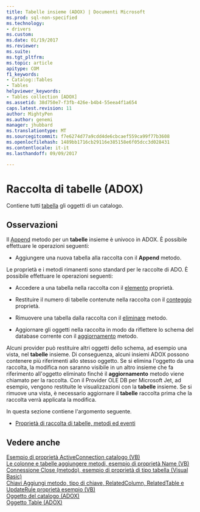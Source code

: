 ```yaml
---
title: Tabelle insieme (ADOX) | Documenti Microsoft
ms.prod: sql-non-specified
ms.technology:
- drivers
ms.custom: 
ms.date: 01/19/2017
ms.reviewer: 
ms.suite: 
ms.tgt_pltfrm: 
ms.topic: article
apitype: COM
f1_keywords:
- Catalog::Tables
- Tables
helpviewer_keywords:
- Tables collection [ADOX]
ms.assetid: 38d750e7-f3fb-426e-b4b4-55eea4f1a654
caps.latest.revision: 11
author: MightyPen
ms.author: genemi
manager: jhubbard
ms.translationtype: MT
ms.sourcegitcommit: f7e6274d77a9cdd4de6cbcaef559ca99f77b3608
ms.openlocfilehash: 1489bb1716cb29116e385158e6f05dcc3d028431
ms.contentlocale: it-it
ms.lasthandoff: 09/09/2017

---
```

# <a name="tables-collection-adox"></a>Raccolta di tabelle (ADOX)
Contiene tutti [tabella](../../../ado/reference/adox-api/table-object-adox.md) gli oggetti di un catalogo.  
  
## <a name="remarks"></a>Osservazioni  
 Il [Append](../../../ado/reference/adox-api/append-method-adox-tables.md) metodo per un **tabelle** insieme è univoco in ADOX. È possibile effettuare le operazioni seguenti:  
  
-   Aggiungere una nuova tabella alla raccolta con il **Append** metodo.  
  
 Le proprietà e i metodi rimanenti sono standard per le raccolte di ADO. È possibile effettuare le operazioni seguenti:  
  
-   Accedere a una tabella nella raccolta con il [elemento](../../../ado/reference/ado-api/item-property-ado.md) proprietà.  
  
-   Restituire il numero di tabelle contenute nella raccolta con il [conteggio](../../../ado/reference/ado-api/count-property-ado.md) proprietà.  
  
-   Rimuovere una tabella dalla raccolta con il [eliminare](../../../ado/reference/adox-api/delete-method-adox-collections.md) metodo.  
  
-   Aggiornare gli oggetti nella raccolta in modo da riflettere lo schema del database corrente con il [aggiornamento](../../../ado/reference/ado-api/refresh-method-ado.md) metodo.  
  
 Alcuni provider può restituire altri oggetti dello schema, ad esempio una vista, nel **tabelle** insieme. Di conseguenza, alcuni insiemi ADOX possono contenere più riferimenti allo stesso oggetto. Se si elimina l'oggetto da una raccolta, la modifica non saranno visibile in un altro insieme che fa riferimento all'oggetto eliminato finché il **aggiornamento** metodo viene chiamato per la raccolta. Con il Provider OLE DB per Microsoft Jet, ad esempio, vengono restituite le visualizzazioni con la **tabelle** insieme. Se si rimuove una vista, è necessario aggiornare il **tabelle** raccolta prima che la raccolta verrà applicata la modifica.  
  
 In questa sezione contiene l'argomento seguente.  
  
-   [Proprietà di raccolta di tabelle, metodi ed eventi](../../../ado/reference/adox-api/tables-collection-properties-methods-and-events.md)  
  
## <a name="see-also"></a>Vedere anche  
 [Esempio di proprietà ActiveConnection catalogo (VB)](../../../ado/reference/adox-api/catalog-activeconnection-property-example-vb.md)   
 [Le colonne e tabelle aggiungere metodi, esempio di proprietà Name (VB)](../../../ado/reference/adox-api/columns-and-tables-append-methods-name-property-example-vb.md)   
 [Connessione Close (metodo), esempio di proprietà di tipo tabella (Visual Basic)](../../../ado/reference/adox-api/connection-close-method-table-type-property-example-vb.md)   
 [Chiavi Aggiungi metodo, tipo di chiave, RelatedColumn, RelatedTable e UpdateRule proprietà esempio (VB)](../../../ado/reference/adox-api/keys-append-method-key-type-relatedcolumn-relatedtable-example-vb.md)   
 [Oggetto del catalogo (ADOX)](../../../ado/reference/adox-api/catalog-object-adox.md)   
 [Oggetto Table (ADOX)](../../../ado/reference/adox-api/table-object-adox.md)
